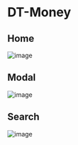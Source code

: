 # DT-Money
## Home
![image](https://github.com/Alfredo-pg/dt-money/assets/80724150/3c6eaefc-b922-4f5f-9d57-60f8755bf0ac)

## Modal
![image](https://github.com/Alfredo-pg/dt-money/assets/80724150/66b8c1e1-8968-4a9d-ba85-ce918b52a0f7)

## Search
![image](https://github.com/Alfredo-pg/dt-money/assets/80724150/d0bfb830-0746-42bf-a10d-99dd8800d52c)
